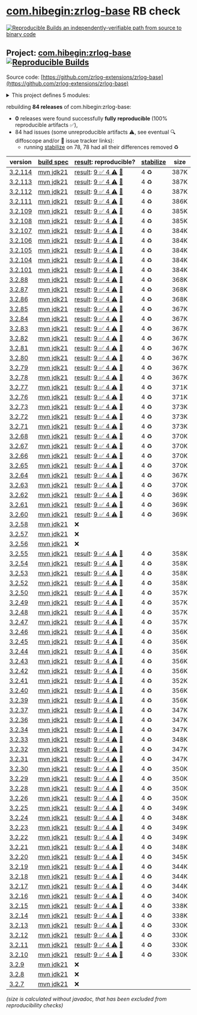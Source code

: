 [com.hibegin:zrlog-base](https://central.sonatype.com/artifact/com.hibegin/zrlog-base/versions) RB check
=======

[![Reproducible Builds](https://reproducible-builds.org/images/logos/rb.svg) an independently-verifiable path from source to binary code](https://reproducible-builds.org/)

## Project: [com.hibegin:zrlog-base](https://central.sonatype.com/artifact/com.hibegin/zrlog-base/versions) [![Reproducible Builds](https://img.shields.io/endpoint?url=https://raw.githubusercontent.com/jvm-repo-rebuild/reproducible-central/master/content/com/hibegin/zrlog-base/badge.json)](https://github.com/jvm-repo-rebuild/reproducible-central/blob/master/content/com/hibegin/zrlog-base/README.md)

Source code: [https://github.com/zrlog-extensions/zrlog-base](https://github.com/zrlog-extensions/zrlog-base)

<details><summary>This project defines 5 modules:</summary>

* [com.hibegin:zrlog-admin-token](https://central.sonatype.com/artifact/com.hibegin/zrlog-admin-token/overview)
* [com.hibegin:zrlog-base](https://central.sonatype.com/artifact/com.hibegin/zrlog-base/overview)
* [com.hibegin:zrlog-common](https://central.sonatype.com/artifact/com.hibegin/zrlog-common/overview)
* [com.hibegin:zrlog-data](https://central.sonatype.com/artifact/com.hibegin/zrlog-data/overview)
* [com.hibegin:zrlog-service](https://central.sonatype.com/artifact/com.hibegin/zrlog-service/overview)
</details>

rebuilding **84 releases** of com.hibegin:zrlog-base:
- **0** releases were found successfully **fully reproducible** (100% reproducible artifacts :white_check_mark:),
- 84 had issues (some unreproducible artifacts :warning:, see eventual :mag: diffoscope and/or :memo: issue tracker links):
  - running [stabilize](doc/stabilize.md) on 78, 78 had all their differences removed :recycle:

| version | [build spec](/BUILDSPEC.md) | [result](https://reproducible-builds.org/docs/jvm/): reproducible? | [stabilize](https://github.com/google/oss-rebuild/blob/main/cmd/stabilize/README.md) | size |
| -- | --------- | ------ | ------ | -- |
| [3.2.114](https://central.sonatype.com/artifact/com.hibegin/zrlog-base/3.2.114/pom) | [mvn jdk21](zrlog-base-3.2.114.buildspec) | [result](zrlog-base-3.2.114.buildinfo): [9 :white_check_mark:  4 :warning:](zrlog-base-3.2.114.buildcompare) [:memo:](https://github.com/zrlog-extensions/zrlog-base/pull/1) | 4 :recycle: | 387K |
| [3.2.113](https://central.sonatype.com/artifact/com.hibegin/zrlog-base/3.2.113/pom) | [mvn jdk21](zrlog-base-3.2.113.buildspec) | [result](zrlog-base-3.2.113.buildinfo): [9 :white_check_mark:  4 :warning:](zrlog-base-3.2.113.buildcompare) [:memo:](https://github.com/zrlog-extensions/zrlog-base/pull/1) | 4 :recycle: | 387K |
| [3.2.112](https://central.sonatype.com/artifact/com.hibegin/zrlog-base/3.2.112/pom) | [mvn jdk21](zrlog-base-3.2.112.buildspec) | [result](zrlog-base-3.2.112.buildinfo): [9 :white_check_mark:  4 :warning:](zrlog-base-3.2.112.buildcompare) [:memo:](https://github.com/zrlog-extensions/zrlog-base/pull/1) | 4 :recycle: | 387K |
| [3.2.111](https://central.sonatype.com/artifact/com.hibegin/zrlog-base/3.2.111/pom) | [mvn jdk21](zrlog-base-3.2.111.buildspec) | [result](zrlog-base-3.2.111.buildinfo): [9 :white_check_mark:  4 :warning:](zrlog-base-3.2.111.buildcompare) [:memo:](https://github.com/zrlog-extensions/zrlog-base/pull/1) | 4 :recycle: | 386K |
| [3.2.109](https://central.sonatype.com/artifact/com.hibegin/zrlog-base/3.2.109/pom) | [mvn jdk21](zrlog-base-3.2.109.buildspec) | [result](zrlog-base-3.2.109.buildinfo): [9 :white_check_mark:  4 :warning:](zrlog-base-3.2.109.buildcompare) [:memo:](https://github.com/zrlog-extensions/zrlog-base/pull/1) | 4 :recycle: | 385K |
| [3.2.108](https://central.sonatype.com/artifact/com.hibegin/zrlog-base/3.2.108/pom) | [mvn jdk21](zrlog-base-3.2.108.buildspec) | [result](zrlog-base-3.2.108.buildinfo): [9 :white_check_mark:  4 :warning:](zrlog-base-3.2.108.buildcompare) [:memo:](https://github.com/zrlog-extensions/zrlog-base/pull/1) | 4 :recycle: | 385K |
| [3.2.107](https://central.sonatype.com/artifact/com.hibegin/zrlog-base/3.2.107/pom) | [mvn jdk21](zrlog-base-3.2.107.buildspec) | [result](zrlog-base-3.2.107.buildinfo): [9 :white_check_mark:  4 :warning:](zrlog-base-3.2.107.buildcompare) [:memo:](https://github.com/zrlog-extensions/zrlog-base/pull/1) | 4 :recycle: | 384K |
| [3.2.106](https://central.sonatype.com/artifact/com.hibegin/zrlog-base/3.2.106/pom) | [mvn jdk21](zrlog-base-3.2.106.buildspec) | [result](zrlog-base-3.2.106.buildinfo): [9 :white_check_mark:  4 :warning:](zrlog-base-3.2.106.buildcompare) [:memo:](https://github.com/zrlog-extensions/zrlog-base/pull/1) | 4 :recycle: | 384K |
| [3.2.105](https://central.sonatype.com/artifact/com.hibegin/zrlog-base/3.2.105/pom) | [mvn jdk21](zrlog-base-3.2.105.buildspec) | [result](zrlog-base-3.2.105.buildinfo): [9 :white_check_mark:  4 :warning:](zrlog-base-3.2.105.buildcompare) [:memo:](https://github.com/zrlog-extensions/zrlog-base/pull/1) | 4 :recycle: | 384K |
| [3.2.104](https://central.sonatype.com/artifact/com.hibegin/zrlog-base/3.2.104/pom) | [mvn jdk21](zrlog-base-3.2.104.buildspec) | [result](zrlog-base-3.2.104.buildinfo): [9 :white_check_mark:  4 :warning:](zrlog-base-3.2.104.buildcompare) [:memo:](https://github.com/zrlog-extensions/zrlog-base/pull/1) | 4 :recycle: | 384K |
| [3.2.101](https://central.sonatype.com/artifact/com.hibegin/zrlog-base/3.2.101/pom) | [mvn jdk21](zrlog-base-3.2.101.buildspec) | [result](zrlog-base-3.2.101.buildinfo): [9 :white_check_mark:  4 :warning:](zrlog-base-3.2.101.buildcompare) [:memo:](https://github.com/zrlog-extensions/zrlog-base/pull/1) | 4 :recycle: | 384K |
| [3.2.88](https://central.sonatype.com/artifact/com.hibegin/zrlog-base/3.2.88/pom) | [mvn jdk21](zrlog-base-3.2.88.buildspec) | [result](zrlog-base-3.2.88.buildinfo): [9 :white_check_mark:  4 :warning:](zrlog-base-3.2.88.buildcompare) [:memo:](https://github.com/zrlog-extensions/zrlog-base/pull/1) | 4 :recycle: | 368K |
| [3.2.87](https://central.sonatype.com/artifact/com.hibegin/zrlog-base/3.2.87/pom) | [mvn jdk21](zrlog-base-3.2.87.buildspec) | [result](zrlog-base-3.2.87.buildinfo): [9 :white_check_mark:  4 :warning:](zrlog-base-3.2.87.buildcompare) [:memo:](https://github.com/zrlog-extensions/zrlog-base/pull/1) | 4 :recycle: | 368K |
| [3.2.86](https://central.sonatype.com/artifact/com.hibegin/zrlog-base/3.2.86/pom) | [mvn jdk21](zrlog-base-3.2.86.buildspec) | [result](zrlog-base-3.2.86.buildinfo): [9 :white_check_mark:  4 :warning:](zrlog-base-3.2.86.buildcompare) [:memo:](https://github.com/zrlog-extensions/zrlog-base/pull/1) | 4 :recycle: | 368K |
| [3.2.85](https://central.sonatype.com/artifact/com.hibegin/zrlog-base/3.2.85/pom) | [mvn jdk21](zrlog-base-3.2.85.buildspec) | [result](zrlog-base-3.2.85.buildinfo): [9 :white_check_mark:  4 :warning:](zrlog-base-3.2.85.buildcompare) [:memo:](https://github.com/zrlog-extensions/zrlog-base/pull/1) | 4 :recycle: | 367K |
| [3.2.84](https://central.sonatype.com/artifact/com.hibegin/zrlog-base/3.2.84/pom) | [mvn jdk21](zrlog-base-3.2.84.buildspec) | [result](zrlog-base-3.2.84.buildinfo): [9 :white_check_mark:  4 :warning:](zrlog-base-3.2.84.buildcompare) [:memo:](https://github.com/zrlog-extensions/zrlog-base/pull/1) | 4 :recycle: | 367K |
| [3.2.83](https://central.sonatype.com/artifact/com.hibegin/zrlog-base/3.2.83/pom) | [mvn jdk21](zrlog-base-3.2.83.buildspec) | [result](zrlog-base-3.2.83.buildinfo): [9 :white_check_mark:  4 :warning:](zrlog-base-3.2.83.buildcompare) [:memo:](https://github.com/zrlog-extensions/zrlog-base/pull/1) | 4 :recycle: | 367K |
| [3.2.82](https://central.sonatype.com/artifact/com.hibegin/zrlog-base/3.2.82/pom) | [mvn jdk21](zrlog-base-3.2.82.buildspec) | [result](zrlog-base-3.2.82.buildinfo): [9 :white_check_mark:  4 :warning:](zrlog-base-3.2.82.buildcompare) [:memo:](https://github.com/zrlog-extensions/zrlog-base/pull/1) | 4 :recycle: | 367K |
| [3.2.81](https://central.sonatype.com/artifact/com.hibegin/zrlog-base/3.2.81/pom) | [mvn jdk21](zrlog-base-3.2.81.buildspec) | [result](zrlog-base-3.2.81.buildinfo): [9 :white_check_mark:  4 :warning:](zrlog-base-3.2.81.buildcompare) [:memo:](https://github.com/zrlog-extensions/zrlog-base/pull/1) | 4 :recycle: | 367K |
| [3.2.80](https://central.sonatype.com/artifact/com.hibegin/zrlog-base/3.2.80/pom) | [mvn jdk21](zrlog-base-3.2.80.buildspec) | [result](zrlog-base-3.2.80.buildinfo): [9 :white_check_mark:  4 :warning:](zrlog-base-3.2.80.buildcompare) [:memo:](https://github.com/zrlog-extensions/zrlog-base/pull/1) | 4 :recycle: | 367K |
| [3.2.79](https://central.sonatype.com/artifact/com.hibegin/zrlog-base/3.2.79/pom) | [mvn jdk21](zrlog-base-3.2.79.buildspec) | [result](zrlog-base-3.2.79.buildinfo): [9 :white_check_mark:  4 :warning:](zrlog-base-3.2.79.buildcompare) [:memo:](https://github.com/zrlog-extensions/zrlog-base/pull/1) | 4 :recycle: | 367K |
| [3.2.78](https://central.sonatype.com/artifact/com.hibegin/zrlog-base/3.2.78/pom) | [mvn jdk21](zrlog-base-3.2.78.buildspec) | [result](zrlog-base-3.2.78.buildinfo): [9 :white_check_mark:  4 :warning:](zrlog-base-3.2.78.buildcompare) [:memo:](https://github.com/zrlog-extensions/zrlog-base/pull/1) | 4 :recycle: | 367K |
| [3.2.77](https://central.sonatype.com/artifact/com.hibegin/zrlog-base/3.2.77/pom) | [mvn jdk21](zrlog-base-3.2.77.buildspec) | [result](zrlog-base-3.2.77.buildinfo): [9 :white_check_mark:  4 :warning:](zrlog-base-3.2.77.buildcompare) [:memo:](https://github.com/zrlog-extensions/zrlog-base/pull/1) | 4 :recycle: | 371K |
| [3.2.76](https://central.sonatype.com/artifact/com.hibegin/zrlog-base/3.2.76/pom) | [mvn jdk21](zrlog-base-3.2.76.buildspec) | [result](zrlog-base-3.2.76.buildinfo): [9 :white_check_mark:  4 :warning:](zrlog-base-3.2.76.buildcompare) [:memo:](https://github.com/zrlog-extensions/zrlog-base/pull/1) | 4 :recycle: | 371K |
| [3.2.73](https://central.sonatype.com/artifact/com.hibegin/zrlog-base/3.2.73/pom) | [mvn jdk21](zrlog-base-3.2.73.buildspec) | [result](zrlog-base-3.2.73.buildinfo): [9 :white_check_mark:  4 :warning:](zrlog-base-3.2.73.buildcompare) [:memo:](https://github.com/zrlog-extensions/zrlog-base/pull/1) | 4 :recycle: | 373K |
| [3.2.72](https://central.sonatype.com/artifact/com.hibegin/zrlog-base/3.2.72/pom) | [mvn jdk21](zrlog-base-3.2.72.buildspec) | [result](zrlog-base-3.2.72.buildinfo): [9 :white_check_mark:  4 :warning:](zrlog-base-3.2.72.buildcompare) [:memo:](https://github.com/zrlog-extensions/zrlog-base/pull/1) | 4 :recycle: | 373K |
| [3.2.71](https://central.sonatype.com/artifact/com.hibegin/zrlog-base/3.2.71/pom) | [mvn jdk21](zrlog-base-3.2.71.buildspec) | [result](zrlog-base-3.2.71.buildinfo): [9 :white_check_mark:  4 :warning:](zrlog-base-3.2.71.buildcompare) [:memo:](https://github.com/zrlog-extensions/zrlog-base/pull/1) | 4 :recycle: | 373K |
| [3.2.68](https://central.sonatype.com/artifact/com.hibegin/zrlog-base/3.2.68/pom) | [mvn jdk21](zrlog-base-3.2.68.buildspec) | [result](zrlog-base-3.2.68.buildinfo): [9 :white_check_mark:  4 :warning:](zrlog-base-3.2.68.buildcompare) [:memo:](https://github.com/zrlog-extensions/zrlog-base/pull/1) | 4 :recycle: | 370K |
| [3.2.67](https://central.sonatype.com/artifact/com.hibegin/zrlog-base/3.2.67/pom) | [mvn jdk21](zrlog-base-3.2.67.buildspec) | [result](zrlog-base-3.2.67.buildinfo): [9 :white_check_mark:  4 :warning:](zrlog-base-3.2.67.buildcompare) [:memo:](https://github.com/zrlog-extensions/zrlog-base/pull/1) | 4 :recycle: | 370K |
| [3.2.66](https://central.sonatype.com/artifact/com.hibegin/zrlog-base/3.2.66/pom) | [mvn jdk21](zrlog-base-3.2.66.buildspec) | [result](zrlog-base-3.2.66.buildinfo): [9 :white_check_mark:  4 :warning:](zrlog-base-3.2.66.buildcompare) [:memo:](https://github.com/zrlog-extensions/zrlog-base/pull/1) | 4 :recycle: | 370K |
| [3.2.65](https://central.sonatype.com/artifact/com.hibegin/zrlog-base/3.2.65/pom) | [mvn jdk21](zrlog-base-3.2.65.buildspec) | [result](zrlog-base-3.2.65.buildinfo): [9 :white_check_mark:  4 :warning:](zrlog-base-3.2.65.buildcompare) [:memo:](https://github.com/zrlog-extensions/zrlog-base/pull/1) | 4 :recycle: | 370K |
| [3.2.64](https://central.sonatype.com/artifact/com.hibegin/zrlog-base/3.2.64/pom) | [mvn jdk21](zrlog-base-3.2.64.buildspec) | [result](zrlog-base-3.2.64.buildinfo): [9 :white_check_mark:  4 :warning:](zrlog-base-3.2.64.buildcompare) [:memo:](https://github.com/zrlog-extensions/zrlog-base/pull/1) | 4 :recycle: | 367K |
| [3.2.63](https://central.sonatype.com/artifact/com.hibegin/zrlog-base/3.2.63/pom) | [mvn jdk21](zrlog-base-3.2.63.buildspec) | [result](zrlog-base-3.2.63.buildinfo): [9 :white_check_mark:  4 :warning:](zrlog-base-3.2.63.buildcompare) [:memo:](https://github.com/zrlog-extensions/zrlog-base/pull/1) | 4 :recycle: | 370K |
| [3.2.62](https://central.sonatype.com/artifact/com.hibegin/zrlog-base/3.2.62/pom) | [mvn jdk21](zrlog-base-3.2.62.buildspec) | [result](zrlog-base-3.2.62.buildinfo): [9 :white_check_mark:  4 :warning:](zrlog-base-3.2.62.buildcompare) [:memo:](https://github.com/zrlog-extensions/zrlog-base/pull/1) | 4 :recycle: | 369K |
| [3.2.61](https://central.sonatype.com/artifact/com.hibegin/zrlog-base/3.2.61/pom) | [mvn jdk21](zrlog-base-3.2.61.buildspec) | [result](zrlog-base-3.2.61.buildinfo): [9 :white_check_mark:  4 :warning:](zrlog-base-3.2.61.buildcompare) [:memo:](https://github.com/zrlog-extensions/zrlog-base/pull/1) | 4 :recycle: | 369K |
| [3.2.60](https://central.sonatype.com/artifact/com.hibegin/zrlog-base/3.2.60/pom) | [mvn jdk21](zrlog-base-3.2.60.buildspec) | [result](zrlog-base-3.2.60.buildinfo): [9 :white_check_mark:  4 :warning:](zrlog-base-3.2.60.buildcompare) [:memo:](https://github.com/zrlog-extensions/zrlog-base/pull/1) | 4 :recycle: | 369K |
| [3.2.58](https://central.sonatype.com/artifact/com.hibegin/zrlog-base/3.2.58/pom) | [mvn jdk21](zrlog-base-3.2.58.buildspec) | :x: | |
| [3.2.57](https://central.sonatype.com/artifact/com.hibegin/zrlog-base/3.2.57/pom) | [mvn jdk21](zrlog-base-3.2.57.buildspec) | :x: | |
| [3.2.56](https://central.sonatype.com/artifact/com.hibegin/zrlog-base/3.2.56/pom) | [mvn jdk21](zrlog-base-3.2.56.buildspec) | :x: | |
| [3.2.55](https://central.sonatype.com/artifact/com.hibegin/zrlog-base/3.2.55/pom) | [mvn jdk21](zrlog-base-3.2.55.buildspec) | [result](zrlog-base-3.2.55.buildinfo): [9 :white_check_mark:  4 :warning:](zrlog-base-3.2.55.buildcompare) [:memo:](https://github.com/zrlog-extensions/zrlog-base/pull/1) | 4 :recycle: | 358K |
| [3.2.54](https://central.sonatype.com/artifact/com.hibegin/zrlog-base/3.2.54/pom) | [mvn jdk21](zrlog-base-3.2.54.buildspec) | [result](zrlog-base-3.2.54.buildinfo): [9 :white_check_mark:  4 :warning:](zrlog-base-3.2.54.buildcompare) [:memo:](https://github.com/zrlog-extensions/zrlog-base/pull/1) | 4 :recycle: | 358K |
| [3.2.53](https://central.sonatype.com/artifact/com.hibegin/zrlog-base/3.2.53/pom) | [mvn jdk21](zrlog-base-3.2.53.buildspec) | [result](zrlog-base-3.2.53.buildinfo): [9 :white_check_mark:  4 :warning:](zrlog-base-3.2.53.buildcompare) [:memo:](https://github.com/zrlog-extensions/zrlog-base/pull/1) | 4 :recycle: | 358K |
| [3.2.52](https://central.sonatype.com/artifact/com.hibegin/zrlog-base/3.2.52/pom) | [mvn jdk21](zrlog-base-3.2.52.buildspec) | [result](zrlog-base-3.2.52.buildinfo): [9 :white_check_mark:  4 :warning:](zrlog-base-3.2.52.buildcompare) [:memo:](https://github.com/zrlog-extensions/zrlog-base/pull/1) | 4 :recycle: | 358K |
| [3.2.50](https://central.sonatype.com/artifact/com.hibegin/zrlog-base/3.2.50/pom) | [mvn jdk21](zrlog-base-3.2.50.buildspec) | [result](zrlog-base-3.2.50.buildinfo): [9 :white_check_mark:  4 :warning:](zrlog-base-3.2.50.buildcompare) [:memo:](https://github.com/zrlog-extensions/zrlog-base/pull/1) | 4 :recycle: | 357K |
| [3.2.49](https://central.sonatype.com/artifact/com.hibegin/zrlog-base/3.2.49/pom) | [mvn jdk21](zrlog-base-3.2.49.buildspec) | [result](zrlog-base-3.2.49.buildinfo): [9 :white_check_mark:  4 :warning:](zrlog-base-3.2.49.buildcompare) [:memo:](https://github.com/zrlog-extensions/zrlog-base/pull/1) | 4 :recycle: | 357K |
| [3.2.48](https://central.sonatype.com/artifact/com.hibegin/zrlog-base/3.2.48/pom) | [mvn jdk21](zrlog-base-3.2.48.buildspec) | [result](zrlog-base-3.2.48.buildinfo): [9 :white_check_mark:  4 :warning:](zrlog-base-3.2.48.buildcompare) [:memo:](https://github.com/zrlog-extensions/zrlog-base/pull/1) | 4 :recycle: | 357K |
| [3.2.47](https://central.sonatype.com/artifact/com.hibegin/zrlog-base/3.2.47/pom) | [mvn jdk21](zrlog-base-3.2.47.buildspec) | [result](zrlog-base-3.2.47.buildinfo): [9 :white_check_mark:  4 :warning:](zrlog-base-3.2.47.buildcompare) [:memo:](https://github.com/zrlog-extensions/zrlog-base/pull/1) | 4 :recycle: | 357K |
| [3.2.46](https://central.sonatype.com/artifact/com.hibegin/zrlog-base/3.2.46/pom) | [mvn jdk21](zrlog-base-3.2.46.buildspec) | [result](zrlog-base-3.2.46.buildinfo): [9 :white_check_mark:  4 :warning:](zrlog-base-3.2.46.buildcompare) [:memo:](https://github.com/zrlog-extensions/zrlog-base/pull/1) | 4 :recycle: | 356K |
| [3.2.45](https://central.sonatype.com/artifact/com.hibegin/zrlog-base/3.2.45/pom) | [mvn jdk21](zrlog-base-3.2.45.buildspec) | [result](zrlog-base-3.2.45.buildinfo): [9 :white_check_mark:  4 :warning:](zrlog-base-3.2.45.buildcompare) [:memo:](https://github.com/zrlog-extensions/zrlog-base/pull/1) | 4 :recycle: | 356K |
| [3.2.44](https://central.sonatype.com/artifact/com.hibegin/zrlog-base/3.2.44/pom) | [mvn jdk21](zrlog-base-3.2.44.buildspec) | [result](zrlog-base-3.2.44.buildinfo): [9 :white_check_mark:  4 :warning:](zrlog-base-3.2.44.buildcompare) [:memo:](https://github.com/zrlog-extensions/zrlog-base/pull/1) | 4 :recycle: | 356K |
| [3.2.43](https://central.sonatype.com/artifact/com.hibegin/zrlog-base/3.2.43/pom) | [mvn jdk21](zrlog-base-3.2.43.buildspec) | [result](zrlog-base-3.2.43.buildinfo): [9 :white_check_mark:  4 :warning:](zrlog-base-3.2.43.buildcompare) [:memo:](https://github.com/zrlog-extensions/zrlog-base/pull/1) | 4 :recycle: | 356K |
| [3.2.42](https://central.sonatype.com/artifact/com.hibegin/zrlog-base/3.2.42/pom) | [mvn jdk21](zrlog-base-3.2.42.buildspec) | [result](zrlog-base-3.2.42.buildinfo): [9 :white_check_mark:  4 :warning:](zrlog-base-3.2.42.buildcompare) [:memo:](https://github.com/zrlog-extensions/zrlog-base/pull/1) | 4 :recycle: | 356K |
| [3.2.41](https://central.sonatype.com/artifact/com.hibegin/zrlog-base/3.2.41/pom) | [mvn jdk21](zrlog-base-3.2.41.buildspec) | [result](zrlog-base-3.2.41.buildinfo): [9 :white_check_mark:  4 :warning:](zrlog-base-3.2.41.buildcompare) [:memo:](https://github.com/zrlog-extensions/zrlog-base/pull/1) | 4 :recycle: | 352K |
| [3.2.40](https://central.sonatype.com/artifact/com.hibegin/zrlog-base/3.2.40/pom) | [mvn jdk21](zrlog-base-3.2.40.buildspec) | [result](zrlog-base-3.2.40.buildinfo): [9 :white_check_mark:  4 :warning:](zrlog-base-3.2.40.buildcompare) [:memo:](https://github.com/zrlog-extensions/zrlog-base/pull/1) | 4 :recycle: | 356K |
| [3.2.39](https://central.sonatype.com/artifact/com.hibegin/zrlog-base/3.2.39/pom) | [mvn jdk21](zrlog-base-3.2.39.buildspec) | [result](zrlog-base-3.2.39.buildinfo): [9 :white_check_mark:  4 :warning:](zrlog-base-3.2.39.buildcompare) [:memo:](https://github.com/zrlog-extensions/zrlog-base/pull/1) | 4 :recycle: | 356K |
| [3.2.37](https://central.sonatype.com/artifact/com.hibegin/zrlog-base/3.2.37/pom) | [mvn jdk21](zrlog-base-3.2.37.buildspec) | [result](zrlog-base-3.2.37.buildinfo): [9 :white_check_mark:  4 :warning:](zrlog-base-3.2.37.buildcompare) [:memo:](https://github.com/zrlog-extensions/zrlog-base/pull/1) | 4 :recycle: | 347K |
| [3.2.36](https://central.sonatype.com/artifact/com.hibegin/zrlog-base/3.2.36/pom) | [mvn jdk21](zrlog-base-3.2.36.buildspec) | [result](zrlog-base-3.2.36.buildinfo): [9 :white_check_mark:  4 :warning:](zrlog-base-3.2.36.buildcompare) [:memo:](https://github.com/zrlog-extensions/zrlog-base/pull/1) | 4 :recycle: | 347K |
| [3.2.34](https://central.sonatype.com/artifact/com.hibegin/zrlog-base/3.2.34/pom) | [mvn jdk21](zrlog-base-3.2.34.buildspec) | [result](zrlog-base-3.2.34.buildinfo): [9 :white_check_mark:  4 :warning:](zrlog-base-3.2.34.buildcompare) [:memo:](https://github.com/zrlog-extensions/zrlog-base/pull/1) | 4 :recycle: | 347K |
| [3.2.33](https://central.sonatype.com/artifact/com.hibegin/zrlog-base/3.2.33/pom) | [mvn jdk21](zrlog-base-3.2.33.buildspec) | [result](zrlog-base-3.2.33.buildinfo): [9 :white_check_mark:  4 :warning:](zrlog-base-3.2.33.buildcompare) [:memo:](https://github.com/zrlog-extensions/zrlog-base/pull/1) | 4 :recycle: | 348K |
| [3.2.32](https://central.sonatype.com/artifact/com.hibegin/zrlog-base/3.2.32/pom) | [mvn jdk21](zrlog-base-3.2.32.buildspec) | [result](zrlog-base-3.2.32.buildinfo): [9 :white_check_mark:  4 :warning:](zrlog-base-3.2.32.buildcompare) [:memo:](https://github.com/zrlog-extensions/zrlog-base/pull/1) | 4 :recycle: | 347K |
| [3.2.31](https://central.sonatype.com/artifact/com.hibegin/zrlog-base/3.2.31/pom) | [mvn jdk21](zrlog-base-3.2.31.buildspec) | [result](zrlog-base-3.2.31.buildinfo): [9 :white_check_mark:  4 :warning:](zrlog-base-3.2.31.buildcompare) [:memo:](https://github.com/zrlog-extensions/zrlog-base/pull/1) | 4 :recycle: | 347K |
| [3.2.30](https://central.sonatype.com/artifact/com.hibegin/zrlog-base/3.2.30/pom) | [mvn jdk21](zrlog-base-3.2.30.buildspec) | [result](zrlog-base-3.2.30.buildinfo): [9 :white_check_mark:  4 :warning:](zrlog-base-3.2.30.buildcompare) [:memo:](https://github.com/zrlog-extensions/zrlog-base/pull/1) | 4 :recycle: | 350K |
| [3.2.29](https://central.sonatype.com/artifact/com.hibegin/zrlog-base/3.2.29/pom) | [mvn jdk21](zrlog-base-3.2.29.buildspec) | [result](zrlog-base-3.2.29.buildinfo): [9 :white_check_mark:  4 :warning:](zrlog-base-3.2.29.buildcompare) [:memo:](https://github.com/zrlog-extensions/zrlog-base/pull/1) | 4 :recycle: | 350K |
| [3.2.28](https://central.sonatype.com/artifact/com.hibegin/zrlog-base/3.2.28/pom) | [mvn jdk21](zrlog-base-3.2.28.buildspec) | [result](zrlog-base-3.2.28.buildinfo): [9 :white_check_mark:  4 :warning:](zrlog-base-3.2.28.buildcompare) [:memo:](https://github.com/zrlog-extensions/zrlog-base/pull/1) | 4 :recycle: | 350K |
| [3.2.26](https://central.sonatype.com/artifact/com.hibegin/zrlog-base/3.2.26/pom) | [mvn jdk21](zrlog-base-3.2.26.buildspec) | [result](zrlog-base-3.2.26.buildinfo): [9 :white_check_mark:  4 :warning:](zrlog-base-3.2.26.buildcompare) [:memo:](https://github.com/zrlog-extensions/zrlog-base/pull/1) | 4 :recycle: | 350K |
| [3.2.25](https://central.sonatype.com/artifact/com.hibegin/zrlog-base/3.2.25/pom) | [mvn jdk21](zrlog-base-3.2.25.buildspec) | [result](zrlog-base-3.2.25.buildinfo): [9 :white_check_mark:  4 :warning:](zrlog-base-3.2.25.buildcompare) [:memo:](https://github.com/zrlog-extensions/zrlog-base/pull/1) | 4 :recycle: | 349K |
| [3.2.24](https://central.sonatype.com/artifact/com.hibegin/zrlog-base/3.2.24/pom) | [mvn jdk21](zrlog-base-3.2.24.buildspec) | [result](zrlog-base-3.2.24.buildinfo): [9 :white_check_mark:  4 :warning:](zrlog-base-3.2.24.buildcompare) [:memo:](https://github.com/zrlog-extensions/zrlog-base/pull/1) | 4 :recycle: | 348K |
| [3.2.23](https://central.sonatype.com/artifact/com.hibegin/zrlog-base/3.2.23/pom) | [mvn jdk21](zrlog-base-3.2.23.buildspec) | [result](zrlog-base-3.2.23.buildinfo): [9 :white_check_mark:  4 :warning:](zrlog-base-3.2.23.buildcompare) [:memo:](https://github.com/zrlog-extensions/zrlog-base/pull/1) | 4 :recycle: | 349K |
| [3.2.22](https://central.sonatype.com/artifact/com.hibegin/zrlog-base/3.2.22/pom) | [mvn jdk21](zrlog-base-3.2.22.buildspec) | [result](zrlog-base-3.2.22.buildinfo): [9 :white_check_mark:  4 :warning:](zrlog-base-3.2.22.buildcompare) [:memo:](https://github.com/zrlog-extensions/zrlog-base/pull/1) | 4 :recycle: | 349K |
| [3.2.21](https://central.sonatype.com/artifact/com.hibegin/zrlog-base/3.2.21/pom) | [mvn jdk21](zrlog-base-3.2.21.buildspec) | [result](zrlog-base-3.2.21.buildinfo): [9 :white_check_mark:  4 :warning:](zrlog-base-3.2.21.buildcompare) [:memo:](https://github.com/zrlog-extensions/zrlog-base/pull/1) | 4 :recycle: | 348K |
| [3.2.20](https://central.sonatype.com/artifact/com.hibegin/zrlog-base/3.2.20/pom) | [mvn jdk21](zrlog-base-3.2.20.buildspec) | [result](zrlog-base-3.2.20.buildinfo): [9 :white_check_mark:  4 :warning:](zrlog-base-3.2.20.buildcompare) [:memo:](https://github.com/zrlog-extensions/zrlog-base/pull/1) | 4 :recycle: | 345K |
| [3.2.19](https://central.sonatype.com/artifact/com.hibegin/zrlog-base/3.2.19/pom) | [mvn jdk21](zrlog-base-3.2.19.buildspec) | [result](zrlog-base-3.2.19.buildinfo): [9 :white_check_mark:  4 :warning:](zrlog-base-3.2.19.buildcompare) [:memo:](https://github.com/zrlog-extensions/zrlog-base/pull/1) | 4 :recycle: | 344K |
| [3.2.18](https://central.sonatype.com/artifact/com.hibegin/zrlog-base/3.2.18/pom) | [mvn jdk21](zrlog-base-3.2.18.buildspec) | [result](zrlog-base-3.2.18.buildinfo): [9 :white_check_mark:  4 :warning:](zrlog-base-3.2.18.buildcompare) [:memo:](https://github.com/zrlog-extensions/zrlog-base/pull/1) | 4 :recycle: | 344K |
| [3.2.17](https://central.sonatype.com/artifact/com.hibegin/zrlog-base/3.2.17/pom) | [mvn jdk21](zrlog-base-3.2.17.buildspec) | [result](zrlog-base-3.2.17.buildinfo): [9 :white_check_mark:  4 :warning:](zrlog-base-3.2.17.buildcompare) [:memo:](https://github.com/zrlog-extensions/zrlog-base/pull/1) | 4 :recycle: | 344K |
| [3.2.16](https://central.sonatype.com/artifact/com.hibegin/zrlog-base/3.2.16/pom) | [mvn jdk21](zrlog-base-3.2.16.buildspec) | [result](zrlog-base-3.2.16.buildinfo): [9 :white_check_mark:  4 :warning:](zrlog-base-3.2.16.buildcompare) [:memo:](https://github.com/zrlog-extensions/zrlog-base/pull/1) | 4 :recycle: | 340K |
| [3.2.15](https://central.sonatype.com/artifact/com.hibegin/zrlog-base/3.2.15/pom) | [mvn jdk21](zrlog-base-3.2.15.buildspec) | [result](zrlog-base-3.2.15.buildinfo): [9 :white_check_mark:  4 :warning:](zrlog-base-3.2.15.buildcompare) [:memo:](https://github.com/zrlog-extensions/zrlog-base/pull/1) | 4 :recycle: | 338K |
| [3.2.14](https://central.sonatype.com/artifact/com.hibegin/zrlog-base/3.2.14/pom) | [mvn jdk21](zrlog-base-3.2.14.buildspec) | [result](zrlog-base-3.2.14.buildinfo): [9 :white_check_mark:  4 :warning:](zrlog-base-3.2.14.buildcompare) [:memo:](https://github.com/zrlog-extensions/zrlog-base/pull/1) | 4 :recycle: | 338K |
| [3.2.13](https://central.sonatype.com/artifact/com.hibegin/zrlog-base/3.2.13/pom) | [mvn jdk21](zrlog-base-3.2.13.buildspec) | [result](zrlog-base-3.2.13.buildinfo): [9 :white_check_mark:  4 :warning:](zrlog-base-3.2.13.buildcompare) [:memo:](https://github.com/zrlog-extensions/zrlog-base/pull/1) | 4 :recycle: | 330K |
| [3.2.12](https://central.sonatype.com/artifact/com.hibegin/zrlog-base/3.2.12/pom) | [mvn jdk21](zrlog-base-3.2.12.buildspec) | [result](zrlog-base-3.2.12.buildinfo): [9 :white_check_mark:  4 :warning:](zrlog-base-3.2.12.buildcompare) [:memo:](https://github.com/zrlog-extensions/zrlog-base/pull/1) | 4 :recycle: | 330K |
| [3.2.11](https://central.sonatype.com/artifact/com.hibegin/zrlog-base/3.2.11/pom) | [mvn jdk21](zrlog-base-3.2.11.buildspec) | [result](zrlog-base-3.2.11.buildinfo): [9 :white_check_mark:  4 :warning:](zrlog-base-3.2.11.buildcompare) [:memo:](https://github.com/zrlog-extensions/zrlog-base/pull/1) | 4 :recycle: | 330K |
| [3.2.10](https://central.sonatype.com/artifact/com.hibegin/zrlog-base/3.2.10/pom) | [mvn jdk21](zrlog-base-3.2.10.buildspec) | [result](zrlog-base-3.2.10.buildinfo): [9 :white_check_mark:  4 :warning:](zrlog-base-3.2.10.buildcompare) [:memo:](https://github.com/zrlog-extensions/zrlog-base/pull/1) | 4 :recycle: | 330K |
| [3.2.9](https://central.sonatype.com/artifact/com.hibegin/zrlog-base/3.2.9/pom) | [mvn jdk21](zrlog-base-3.2.9.buildspec) | :x: | |
| [3.2.8](https://central.sonatype.com/artifact/com.hibegin/zrlog-base/3.2.8/pom) | [mvn jdk21](zrlog-base-3.2.8.buildspec) | :x: | |
| [3.2.7](https://central.sonatype.com/artifact/com.hibegin/zrlog-base/3.2.7/pom) | [mvn jdk21](zrlog-base-3.2.7.buildspec) | :x: | |

<i>(size is calculated without javadoc, that has been excluded from reproducibility checks)</i>
